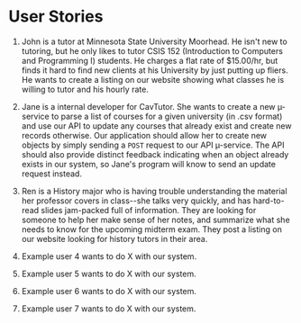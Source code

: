 User Stories
=====
1. John is a tutor at Minnesota State University  Moorhead. He isn't new to
   tutoring, but he only likes to tutor CSIS 152 (Introduction to Computers and
   Programming I) students. He charges a flat rate of $15.00/hr, but finds it
   hard to find new clients at his University by just putting up fliers. He
   wants to create a listing on our website showing what classes he is willing
   to tutor and his hourly rate.

2. Jane is a internal developer for CavTutor. She wants to create a new µ-service
   to parse a list of courses for a given university (in .csv format) and use our API
   to update any courses that already exist and create new records otherwise.
   Our application should allow her to create new objects by simply sending a `POST`
   request to our API µ-service. The API should also provide distinct feedback
   indicating when an object already exists in our system, so Jane's program
   will know to send an update request instead.

3. Ren is a History major who is having trouble understanding the material her
   professor covers in class--she talks very quickly, and has hard-to-read
   slides jam-packed full of information. They are looking for someone to help
   her make sense of her notes, and summarize what she needs to know for the
   upcoming midterm exam. They post a listing on our website looking for
   history tutors in their area.

4. Example user 4 wants to do X with our system.

5. Example user 5 wants to do X with our system.

6. Example user 6 wants to do X with our system.

7. Example user 7 wants to do X with our system.
